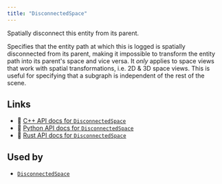 ```yaml
---
title: "DisconnectedSpace"
---
```


Spatially disconnect this entity from its parent.

Specifies that the entity path at which this is logged is spatially disconnected from its parent,
making it impossible to transform the entity path into its parent's space and vice versa.
It *only* applies to space views that work with spatial transformations, i.e. 2D & 3D space views.
This is useful for specifying that a subgraph is independent of the rest of the scene.


## Links
 * 🌊 [C++ API docs for `DisconnectedSpace`](https://ref.rerun.io/docs/cpp/stable/structrerun_1_1components_1_1DisconnectedSpace.html)
 * 🐍 [Python API docs for `DisconnectedSpace`](https://ref.rerun.io/docs/python/stable/common/components#rerun.components.DisconnectedSpace)
 * 🦀 [Rust API docs for `DisconnectedSpace`](https://docs.rs/rerun/latest/rerun/components/struct.DisconnectedSpace.html)


## Used by

* [`DisconnectedSpace`](../archetypes/disconnected_space.md)
